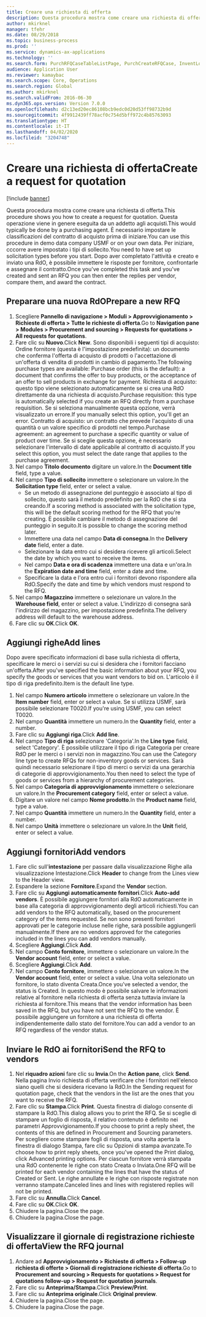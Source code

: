 ```yaml
---
title: Creare una richiesta di offerta
description: Questa procedura mostra come creare una richiesta di offerta.
author: mkirknel
manager: tfehr
ms.date: 08/29/2018
ms.topic: business-process
ms.prod: ''
ms.service: dynamics-ax-applications
ms.technology: ''
ms.search.form: PurchRFQCaseTableListPage, PurchCreateRFQCase, InventLocationIdLookup, PurchRFQCaseTable, InventItemIdLookupSimple, EcoResCategorySingleLookup, UnitOfMeasureLookup, PurchRFQEditLines, PurchRFQEditLinesPrintOptions, VendRFQJournal, SrsReportViewerForm
audience: Application User
ms.reviewer: kamaybac
ms.search.scope: Core, Operations
ms.search.region: Global
ms.author: mkirknel
ms.search.validFrom: 2016-06-30
ms.dyn365.ops.version: Version 7.0.0
ms.openlocfilehash: d2c13ed20ec86108bcb9edc0d20d53ff98732b9d
ms.sourcegitcommit: 4f9912439ff78acf0c754d5bff972c4b85763093
ms.translationtype: HT
ms.contentlocale: it-IT
ms.lasthandoff: 04/02/2020
ms.locfileid: "3204748"
---
```

# <a name="create-a-request-for-quotation"></a><span data-ttu-id="05c1a-103">Creare una richiesta di offerta</span><span class="sxs-lookup"><span data-stu-id="05c1a-103">Create a request for quotation</span></span>

[!include [banner](../../includes/banner.md)]

<span data-ttu-id="05c1a-104">Questa procedura mostra come creare una richiesta di offerta.</span><span class="sxs-lookup"><span data-stu-id="05c1a-104">This procedure shows you how to create a request for quotation.</span></span> <span data-ttu-id="05c1a-105">Questa operazione viene in genere eseguita da un addetto agli acquisti.</span><span class="sxs-lookup"><span data-stu-id="05c1a-105">This would typically be done by a purchasing agent.</span></span> <span data-ttu-id="05c1a-106">È necessario impostare le classificazioni del contratto di acquisto prima di iniziare.</span><span class="sxs-lookup"><span data-stu-id="05c1a-106">You can use this procedure in demo data company USMF or on your own data.</span></span> <span data-ttu-id="05c1a-107">Per iniziare, cccorre avere impostato i tipi di sollecito.</span><span class="sxs-lookup"><span data-stu-id="05c1a-107">You need to have set up solicitation types before you start.</span></span> <span data-ttu-id="05c1a-108">Dopo aver completato l'attività e creato e inviato una RdO, è possibile immettere le risposte per fornitore, confrontarle e assegnare il contratto.</span><span class="sxs-lookup"><span data-stu-id="05c1a-108">Once you've completed this task and you've created and sent an RFQ you can then enter the replies per vendor, compare them, and award the contract.</span></span>


## <a name="prepare-a-new-rfq"></a><span data-ttu-id="05c1a-109">Preparare una nuova RdO</span><span class="sxs-lookup"><span data-stu-id="05c1a-109">Prepare a new RFQ</span></span>
1. <span data-ttu-id="05c1a-110">Scegliere **Pannello di navigazione > Moduli > Approvvigionamento > Richieste di offerta > Tutte le richieste di offerta**.</span><span class="sxs-lookup"><span data-stu-id="05c1a-110">Go to **Navigation pane > Modules > Procurement and sourcing > Requests for quotations > All requests for quotations**.</span></span>
2. <span data-ttu-id="05c1a-111">Fare clic su **Nuovo**.</span><span class="sxs-lookup"><span data-stu-id="05c1a-111">Click **New**.</span></span>
    <span data-ttu-id="05c1a-112">Sono disponibili i seguenti tipi di acquisto: Ordine fornitore (questa è l'impostazione predefinita): un documento che conferma l'offerta di acquisto di prodotti o l'accettazione di un'offerta di vendita di prodotti in cambio di pagamento.</span><span class="sxs-lookup"><span data-stu-id="05c1a-112">The following purchase types are available: Purchase order (this is the default): a document that confirms the offer to buy products, or the acceptance of an offer to sell products in exchange for payment.</span></span> <span data-ttu-id="05c1a-113">Richiesta di acquisto: questo tipo viene selezionato automaticamente se si crea una RdO direttamente da una richiesta di acquisto.</span><span class="sxs-lookup"><span data-stu-id="05c1a-113">Purchase requisition: this type is automatically selected if you create an RFQ directly from a purchase requisition.</span></span> <span data-ttu-id="05c1a-114">Se si seleziona manualmente questa opzione, verrà visualizzato un errore.</span><span class="sxs-lookup"><span data-stu-id="05c1a-114">If you manually select this option, you'll get an error.</span></span> <span data-ttu-id="05c1a-115">Contratto di acquisto: un contratto che prevede l'acquisto di una quantità o un valore specifico di prodotti nel tempo.</span><span class="sxs-lookup"><span data-stu-id="05c1a-115">Purchase agreement: an agreement to purchase a specific quantity or value of product over time.</span></span> <span data-ttu-id="05c1a-116">Se si sceglie questa opzione, è necessario selezionare l'intervallo di date applicabile al contratto di acquisto.</span><span class="sxs-lookup"><span data-stu-id="05c1a-116">If you select this option, you must select the date range that applies to the purchase agreement.</span></span>  
3. <span data-ttu-id="05c1a-117">Nel campo **Titolo documento** digitare un valore.</span><span class="sxs-lookup"><span data-stu-id="05c1a-117">In the **Document title** field, type a value.</span></span>
4. <span data-ttu-id="05c1a-118">Nel campo **Tipo di sollecito** immettere o selezionare un valore.</span><span class="sxs-lookup"><span data-stu-id="05c1a-118">In the **Solicitation type** field, enter or select a value.</span></span>
    + <span data-ttu-id="05c1a-119">Se un metodo di assegnazione del punteggio è associato al tipo di sollecito, questo sarà il metodo predefinito per la RdO che si sta creando.</span><span class="sxs-lookup"><span data-stu-id="05c1a-119">If a scoring method is associated with the solicitation type, this will be the default scoring method for the RFQ that you're creating.</span></span> <span data-ttu-id="05c1a-120">È possibile cambiare il metodo di assegnazione del punteggio in seguito.</span><span class="sxs-lookup"><span data-stu-id="05c1a-120">It is possible to change the scoring method later.</span></span>  
    + <span data-ttu-id="05c1a-121">Immettere una data nel campo **Data di consegna**.</span><span class="sxs-lookup"><span data-stu-id="05c1a-121">In the **Delivery date** field, enter a date.</span></span>  
    + <span data-ttu-id="05c1a-122">Selezionare la data entro cui si desidera ricevere gli articoli.</span><span class="sxs-lookup"><span data-stu-id="05c1a-122">Select the date by which you want to receive the items.</span></span>  
    + <span data-ttu-id="05c1a-123">Nel campo **Data e ora di scadenza** immettere una data e un'ora.</span><span class="sxs-lookup"><span data-stu-id="05c1a-123">In the **Expiration date and time** field, enter a date and time.</span></span>  
    + <span data-ttu-id="05c1a-124">Specificare la data e l'ora entro cui i fornitori devono rispondere alla RdO.</span><span class="sxs-lookup"><span data-stu-id="05c1a-124">Specify the date and time by which vendors must respond to the RFQ.</span></span>  
5. <span data-ttu-id="05c1a-125">Nel campo **Magazzino** immettere o selezionare un valore.</span><span class="sxs-lookup"><span data-stu-id="05c1a-125">In the **Warehouse field**, enter or select a value.</span></span> <span data-ttu-id="05c1a-126">L'indirizzo di consegna sarà l'indirizzo del magazzino, per impostazione predefinita.</span><span class="sxs-lookup"><span data-stu-id="05c1a-126">The delivery address will default to the warehouse address.</span></span>  
6. <span data-ttu-id="05c1a-127">Fare clic su **OK**.</span><span class="sxs-lookup"><span data-stu-id="05c1a-127">Click **OK**.</span></span>

## <a name="add-lines"></a><span data-ttu-id="05c1a-128">Aggiungi righe</span><span class="sxs-lookup"><span data-stu-id="05c1a-128">Add lines</span></span>

<span data-ttu-id="05c1a-129">Dopo avere specificato informazioni di base sulla richiesta di offerta, specificare le merci o i servizi su cui si desidera che i fornitori facciano un'offerta.</span><span class="sxs-lookup"><span data-stu-id="05c1a-129">After you've specified the basic information about your RFQ, you specify the goods or services that you want vendors to bid on.</span></span> <span data-ttu-id="05c1a-130">L'articolo è il tipo di riga predefinito.</span><span class="sxs-lookup"><span data-stu-id="05c1a-130">Item is the default line type.</span></span>

1. <span data-ttu-id="05c1a-131">Nel campo **Numero articolo** immettere o selezionare un valore.</span><span class="sxs-lookup"><span data-stu-id="05c1a-131">In the **Item number** field, enter or select a value.</span></span> <span data-ttu-id="05c1a-132">Se si utilizza USMF, sarà possibile selezionare T0020.</span><span class="sxs-lookup"><span data-stu-id="05c1a-132">If you're using USMF, you can select T0020.</span></span>  
2. <span data-ttu-id="05c1a-133">Nel campo **Quantità** immettere un numero.</span><span class="sxs-lookup"><span data-stu-id="05c1a-133">In the **Quantity** field, enter a number.</span></span>
3. <span data-ttu-id="05c1a-134">Fare clic su **Aggiungi riga**.</span><span class="sxs-lookup"><span data-stu-id="05c1a-134">Click **Add line**.</span></span>
4. <span data-ttu-id="05c1a-135">Nel campo **Tipo di riga** selezionare 'Categoria'.</span><span class="sxs-lookup"><span data-stu-id="05c1a-135">In the **Line type** field, select 'Category'.</span></span> <span data-ttu-id="05c1a-136">È possibile utilizzare il tipo di riga Categoria per creare RdO per le merci o i servizi non in magazzino.</span><span class="sxs-lookup"><span data-stu-id="05c1a-136">You can use the Category line type to create RFQs for non-inventory goods or services.</span></span> <span data-ttu-id="05c1a-137">Sarà quindi necessario selezionare il tipo di merci o servizi da una gerarchia di categorie di approvvigionamento.</span><span class="sxs-lookup"><span data-stu-id="05c1a-137">You then need to select the type of goods or services from a hierarchy of procurement categories.</span></span>  
5. <span data-ttu-id="05c1a-138">Nel campo **Categoria di approvvigionamento** immettere o selezionare un valore.</span><span class="sxs-lookup"><span data-stu-id="05c1a-138">In the **Procurement category** field, enter or select a value.</span></span>
6. <span data-ttu-id="05c1a-139">Digitare un valore nel campo **Nome prodotto**.</span><span class="sxs-lookup"><span data-stu-id="05c1a-139">In the **Product name** field, type a value.</span></span>
7. <span data-ttu-id="05c1a-140">Nel campo **Quantità** immettere un numero.</span><span class="sxs-lookup"><span data-stu-id="05c1a-140">In the **Quantity** field, enter a number.</span></span>
8. <span data-ttu-id="05c1a-141">Nel campo **Unità** immettere o selezionare un valore.</span><span class="sxs-lookup"><span data-stu-id="05c1a-141">In the **Unit** field, enter or select a value.</span></span>

## <a name="add-vendors"></a><span data-ttu-id="05c1a-142">Aggiungi fornitori</span><span class="sxs-lookup"><span data-stu-id="05c1a-142">Add vendors</span></span>
1. <span data-ttu-id="05c1a-143">Fare clic sull'**intestazione** per passare dalla visualizzazione Righe alla visualizzazione Intestazione.</span><span class="sxs-lookup"><span data-stu-id="05c1a-143">Click **Header** to change from the Lines view to the Header view.</span></span> 
2. <span data-ttu-id="05c1a-144">Espandere la sezione **Fornitore**.</span><span class="sxs-lookup"><span data-stu-id="05c1a-144">Expand the **Vendor** section.</span></span>
3. <span data-ttu-id="05c1a-145">Fare clic su **Aggiungi automaticamente fornitori**.</span><span class="sxs-lookup"><span data-stu-id="05c1a-145">Click **Auto-add vendors**.</span></span> <span data-ttu-id="05c1a-146">È possibile aggiungere fornitori alla RdO automaticamente in base alla categoria di approvvigionamento degli articoli richiesti.</span><span class="sxs-lookup"><span data-stu-id="05c1a-146">You can add vendors to the RFQ automatically, based on the procurement category of the items requested.</span></span> <span data-ttu-id="05c1a-147">Se non sono presenti fornitori approvati per le categorie incluse nelle righe, sarà possibile aggiungerli manualmente.</span><span class="sxs-lookup"><span data-stu-id="05c1a-147">If there are no vendors approved for the categories included in the lines you can add vendors manually.</span></span>  
4. <span data-ttu-id="05c1a-148">Scegliere **Aggiungi**.</span><span class="sxs-lookup"><span data-stu-id="05c1a-148">Click **Add**.</span></span>
5. <span data-ttu-id="05c1a-149">Nel campo **Conto fornitore**, immettere o selezionare un valore.</span><span class="sxs-lookup"><span data-stu-id="05c1a-149">In the **Vendor account** field, enter or select a value.</span></span>
6. <span data-ttu-id="05c1a-150">Scegliere **Aggiungi**.</span><span class="sxs-lookup"><span data-stu-id="05c1a-150">Click **Add**.</span></span>
7. <span data-ttu-id="05c1a-151">Nel campo **Conto fornitore**, immettere o selezionare un valore.</span><span class="sxs-lookup"><span data-stu-id="05c1a-151">In the **Vendor account** field, enter or select a value.</span></span> <span data-ttu-id="05c1a-152">Una volta selezionato un fornitore, lo stato diventa Creata.</span><span class="sxs-lookup"><span data-stu-id="05c1a-152">Once you've selected a vendor, the status is Created.</span></span> <span data-ttu-id="05c1a-153">In questo modo è possibile salvare le informazioni relative al fornitore nella richiesta di offerta senza tuttavia inviare la richiesta al fornitore.</span><span class="sxs-lookup"><span data-stu-id="05c1a-153">This means that the vendor information has been saved in the RFQ, but you have not sent the RFQ to the vendor.</span></span> <span data-ttu-id="05c1a-154">È possibile aggiungere un fornitore a una richiesta di offerta indipendentemente dallo stato del fornitore.</span><span class="sxs-lookup"><span data-stu-id="05c1a-154">You can add a vendor to an RFQ regardless of the vendor status.</span></span>  

## <a name="send-the-rfq-to-vendors"></a><span data-ttu-id="05c1a-155">Inviare le RdO ai fornitori</span><span class="sxs-lookup"><span data-stu-id="05c1a-155">Send the RFQ to vendors</span></span>
1. <span data-ttu-id="05c1a-156">Nel **riquadro azioni** fare clic su **Invia**.</span><span class="sxs-lookup"><span data-stu-id="05c1a-156">On the **Action pane**, click **Send**.</span></span> <span data-ttu-id="05c1a-157">Nella pagina Invio richiesta di offerta verificare che i fornitori nell'elenco siano quelli che si desidera ricevano la RdO.</span><span class="sxs-lookup"><span data-stu-id="05c1a-157">In the Sending request for quotation page, check that the vendors in the list are the ones that you want to receive the RFQ.</span></span>  
2. <span data-ttu-id="05c1a-158">Fare clic su **Stampa**.</span><span class="sxs-lookup"><span data-stu-id="05c1a-158">Click **Print**.</span></span> <span data-ttu-id="05c1a-159">Questa finestra di dialogo consente di stampare la RdO.</span><span class="sxs-lookup"><span data-stu-id="05c1a-159">This dialog allows you to print the RFQ.</span></span> <span data-ttu-id="05c1a-160">Se si sceglie di stampare un foglio di risposta, il relativo contenuto è definito nei parametri Approvvigionamento.</span><span class="sxs-lookup"><span data-stu-id="05c1a-160">If you choose to print a reply sheet, the contents of this are defined in Procurement and Sourcing parameters.</span></span> <span data-ttu-id="05c1a-161">Per scegliere come stampare fogli di risposta, una volta aperta la finestra di dialogo Stampa, fare clic su Opzioni di stampa avanzate.</span><span class="sxs-lookup"><span data-stu-id="05c1a-161">To choose how to print reply sheets, once you've opened the Print dialog, click Advanced printing options.</span></span> <span data-ttu-id="05c1a-162">Per ciascun fornitore verrà stampata una RdO contenente le righe con stato Creata o Inviata.</span><span class="sxs-lookup"><span data-stu-id="05c1a-162">One RFQ will be printed for each vendor containing the lines that have the status of Created or Sent.</span></span> <span data-ttu-id="05c1a-163">Le righe annullate e le righe con risposte registrate non verranno stampate.</span><span class="sxs-lookup"><span data-stu-id="05c1a-163">Canceled lines and lines with registered replies will not be printed.</span></span>   
3. <span data-ttu-id="05c1a-164">Fare clic su **Annulla**.</span><span class="sxs-lookup"><span data-stu-id="05c1a-164">Click **Cancel**.</span></span>
4. <span data-ttu-id="05c1a-165">Fare clic su **OK**.</span><span class="sxs-lookup"><span data-stu-id="05c1a-165">Click **OK**.</span></span>
5. <span data-ttu-id="05c1a-166">Chiudere la pagina.</span><span class="sxs-lookup"><span data-stu-id="05c1a-166">Close the page.</span></span>
6. <span data-ttu-id="05c1a-167">Chiudere la pagina.</span><span class="sxs-lookup"><span data-stu-id="05c1a-167">Close the page.</span></span>

## <a name="view-the-rfq-journal"></a><span data-ttu-id="05c1a-168">Visualizzare il giornale di registrazione richieste di offerta</span><span class="sxs-lookup"><span data-stu-id="05c1a-168">View the RFQ journal</span></span>
1. <span data-ttu-id="05c1a-169">Andare ad **Approvvigionamento > Richieste di offerta > Follow-up richiesta di offerte > Giornali di registrazione richieste di offerta**.</span><span class="sxs-lookup"><span data-stu-id="05c1a-169">Go to **Procurement and sourcing > Requests for quotations > Request for quotations follow-up > Request for quotation journals**.</span></span>
2. <span data-ttu-id="05c1a-170">Fare clic su **Anteprima/Stampa**.</span><span class="sxs-lookup"><span data-stu-id="05c1a-170">Click **Preview/Print**.</span></span>
3. <span data-ttu-id="05c1a-171">Fare clic su **Anteprima originale**.</span><span class="sxs-lookup"><span data-stu-id="05c1a-171">Click **Original preview**.</span></span>
4. <span data-ttu-id="05c1a-172">Chiudere la pagina.</span><span class="sxs-lookup"><span data-stu-id="05c1a-172">Close the page.</span></span>
5. <span data-ttu-id="05c1a-173">Chiudere la pagina.</span><span class="sxs-lookup"><span data-stu-id="05c1a-173">Close the page.</span></span>

